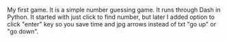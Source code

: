 My first game. It is a simple number guessing game.
It runs through Dash in Python. It started with just click to find number,
but later I added option to click "enter" key so you save time and jpg arrows instead of txt "go up" or "go down".
